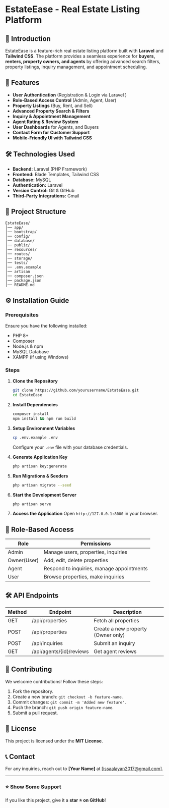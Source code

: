 # EstateEase - Real Estate Listing Platform

## 🚀 Introduction
EstateEase is a feature-rich real estate listing platform built with **Laravel** and **Tailwind CSS**. The platform provides a seamless experience for **buyers, renters, property owners, and agents** by offering advanced search filters, property listings, inquiry management, and appointment scheduling. 

## 🌟 Features
- **User Authentication** (Registration & Login via Laravel )
- **Role-Based Access Control** (Admin, Agent, User)
- **Property Listings** (Buy, Rent, and Sell)
- **Advanced Property Search & Filters**
- **Inquiry & Appointment Management**
- **Agent Rating & Review System**
- **User Dashboards** for  Agents, and Buyers
- **Contact Form for Customer Support**
- **Mobile-Friendly UI with Tailwind CSS**

## 🛠️ Technologies Used
- **Backend:** Laravel (PHP Framework)
- **Frontend:** Blade Templates, Tailwind CSS
- **Database:** MySQL
- **Authentication:** Laravel
- **Version Control:** Git & GitHub
- **Third-Party Integrations:** Gmail

## 📂 Project Structure
```
EstateEase/
│── app/
│── bootstrap/
│── config/
│── database/
│── public/
│── resources/
│── routes/
│── storage/
│── tests/
│── .env.example
│── artisan
│── composer.json
│── package.json
│── README.md
```

## ⚙️ Installation Guide
### Prerequisites
Ensure you have the following installed:
- PHP 8+
- Composer
- Node.js & npm
- MySQL Database
- XAMPP (if using Windows)

### Steps
1. **Clone the Repository**
   ```sh
   git clone https://github.com/yourusername/EstateEase.git
   cd EstateEase
   ```
2. **Install Dependencies**
   ```sh
   composer install
   npm install && npm run build
   ```
3. **Setup Environment Variables**
   ```sh
   cp .env.example .env
   ```
   Configure your `.env` file with your database credentials.

4. **Generate Application Key**
   ```sh
   php artisan key:generate
   ```

5. **Run Migrations & Seeders**
   ```sh
   php artisan migrate --seed
   ```

6. **Start the Development Server**
   ```sh
   php artisan serve
   ```

7. **Access the Application**
   Open `http://127.0.0.1:8000` in your browser.

## 🔐 Role-Based Access
| Role     | Permissions |
|----------|------------|
| Admin    | Manage users, properties, inquiries |
| Owner(User)    | Add, edit, delete properties |
| Agent    | Respond to inquiries, manage appointments |
| User     | Browse properties, make inquiries |

## 🛠️ API Endpoints
| Method | Endpoint                 | Description |
|--------|--------------------------|-------------|
| GET    | /api/properties          | Fetch all properties |
| POST   | /api/properties          | Create a new property (Owner only) |
| POST   | /api/inquiries           | Submit an inquiry |
| GET    | /api/agents/{id}/reviews | Get agent reviews |

## 🤝 Contributing
We welcome contributions! Follow these steps:
1. Fork the repository.
2. Create a new branch: `git checkout -b feature-name`.
3. Commit changes: `git commit -m 'Added new feature'`.
4. Push the branch: `git push origin feature-name`.
5. Submit a pull request.

## 📜 License
This project is licensed under the **MIT License**.

## 📞 Contact
For any inquiries, reach out to **[Your Name]** at [issaalayan2017@gmail.com].

---
### ⭐ Show Some Support
If you like this project, give it a **star ⭐ on GitHub**!

